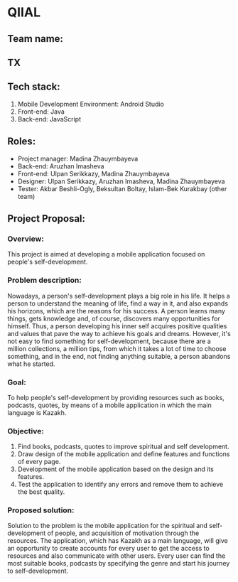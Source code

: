 # QIIAL

## Team name:

## **TX**

## Tech stack:

1. Mobile Development Environment:  Android Studio
2. Front-end: Java
3. Back-end: JavaScript

## Roles:

- Project manager: Madina Zhauymbayeva
- Back-end: Aruzhan Imasheva
- Front-end: Ulpan Serikkazy, Madina Zhauymbayeva
- Designer: Ulpan Serikkazy, Aruzhan Imasheva, Madina Zhauymbayeva
- Tester: Akbar Beshli-Ogly, Beksultan Boltay, Islam-Bek Kurakbay (other team)

## Project Proposal:

### Overview:

This project is aimed at developing a mobile application focused on people's self-development.

### **Problem description:**

Nowadays, a person's self-development plays a big role in his life. It helps a person to understand the meaning of life, find a way in it, and also expands his horizons, which are the reasons for his success. A person learns many things, gets knowledge and, of course, discovers many opportunities for himself. Thus, a person developing his inner self acquires positive qualities and values that pave the way to achieve his goals and dreams. However, it's not easy to find something for self-development, because there are a million collections, a million tips, from which it takes a lot of time to choose something, and in the end, not finding anything suitable, a person abandons what he started.

### **Goal:**

To help people's self-development by providing resources such as books, podcasts, quotes, by means of a mobile application in which the main language is Kazakh.

### **Objective:**

1. Find books, podcasts, quotes to improve spiritual and self development.
2. Draw design of the mobile application and define features and functions of every page.
3. Development of the mobile application based on the design and its features.
4. Test the application to identify any errors and remove them to achieve the best quality.

### **Proposed solution:**

Solution to the problem is the mobile application for the spiritual and self- development of people, and acquisition of motivation through the resources. The application, which has Kazakh as a main language, will give an opportunity to create accounts for every user to get the access to resources and also communicate with other users. Every user can find the most suitable books, podcasts by specifying the genre and start his journey to self-development.
